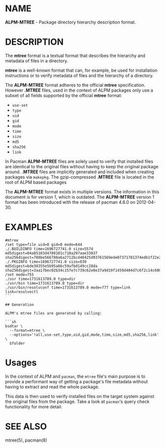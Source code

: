 # NAME

**ALPM-MTREE** - Package directory hierarchy description format.

# DESCRIPTION

The **mtree** format is a textual format that describes the hierarchy and metadata of files in a directory.

**mtree** is a well-known format that can, for example, be used for installation instructions or to verify metadata of files and the hierarchy of a directory.

The **ALPM-MTREE** format adheres to the official **mtree** specification.
However **.MTREE** files, used in the context of ALPM packages only use a subset of all fields supported by the official **mtree** format:

- `use-set`
- `type`
- `uid`
- `gid`
- `mode`
- `time`
- `size`
- `md5`
- `sha256`
- `link`

In Pacman **ALPM-MTREE** files are solely used to verify that installed files are identical to the original files without having to keep the original package around.
**.MTREE** files are implicitly generated and included when creating packages via `makepkg`.
The gzip-compressed **.MTREE** file is located in the root of ALPM based packages

The **ALPM-MTREE** format exists in multiple versions.
The information in this document is for version 1, which is outdated. The **ALPM-MTREE** version 1 format has been introduced with the release of pacman 4.6.0 on 2012-04-30.

# EXAMPLES

````
#mtree
/set type=file uid=0 gid=0 mode=644
./.BUILDINFO time=1696727741.0 size=5574 md5digest=04a85103d4780101c710a297aae33837 sha256digest=708be566788a6a2712bcd40425d93761569ede07371781374edb1f22e2a3eb96
./.PKGINFO time=1696727741.0 size=830 md5digest=bde30355e5b95a86c59afbd149cc28da sha256digest=3aa17bec02b34c157e7c739c62e0e37a9d19f1459d404d7c6f2c14c6008127cd
/set mode=755
./usr time=1731613789.0 type=dir
./usr/bin time=1731613789.0 type=dir
./usr/bin/resolvconf time=1731613789.0 mode=777 type=link link=resolvectl
```

## Generation

ALPM's mtree files are generated by calling:

```sh
bsdtar \
  --format=mtree \
  --options='!all,use-set,type,uid,gid,mode,time,size,md5,sha256,link' \
  $folder
````

# Usages

In the context of ALPM and `pacman`, the `mtree` file's main purpose is to provide a performant way of getting a package's file metadata without having to extract and read the whole package.

This data is then used to verify installed files on the target system against the original files from the package.
Take a look at `pacman`'s query check functionality for more detail.

# SEE ALSO

mtree(5), pacman(8)
